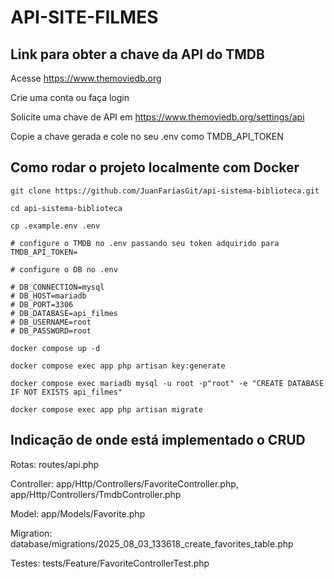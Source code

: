 # API-SITE-FILMES

## Link para obter a chave da API do TMDB

Acesse https://www.themoviedb.org

Crie uma conta ou faça login

Solicite uma chave de API em https://www.themoviedb.org/settings/api 

Copie a chave gerada e cole no seu .env como TMDB_API_TOKEN

## Como rodar o projeto localmente com Docker

```
git clone https://github.com/JuanFariasGit/api-sistema-biblioteca.git

cd api-sistema-biblioteca

cp .example.env .env 

# configure o TMDB no .env passando seu token adquirido para TMDB_API_TOKEN=

# configure o DB no .env

# DB_CONNECTION=mysql
# DB_HOST=mariadb
# DB_PORT=3306
# DB_DATABASE=api_filmes
# DB_USERNAME=root
# DB_PASSWORD=root

docker compose up -d

docker compose exec app php artisan key:generate

docker compose exec mariadb mysql -u root -p"root" -e "CREATE DATABASE IF NOT EXISTS api_filmes"

docker compose exec app php artisan migrate
```

## Indicação de onde está implementado o CRUD

Rotas: routes/api.php

Controller: app/Http/Controllers/FavoriteController.php, app/Http/Controllers/TmdbController.php 

Model: app/Models/Favorite.php

Migration: database/migrations/2025_08_03_133618_create_favorites_table.php

Testes: tests/Feature/FavoriteControllerTest.php
